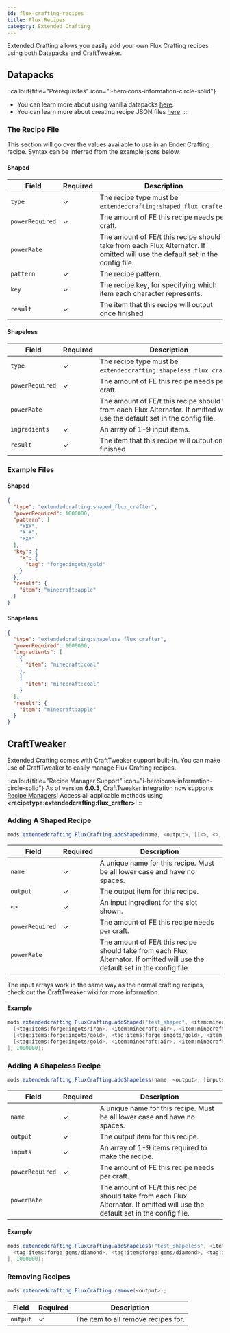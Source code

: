 ```yaml
---
id: flux-crafting-recipes
title: Flux Recipes
category: Extended Crafting
---
```


Extended Crafting allows you easily add your own Flux Crafting recipes using both Datapacks and CraftTweaker.

## Datapacks

::callout{title="Prerequisites" icon="i-heroicons-information-circle-solid"}
- You can learn more about using vanilla datapacks <a href="https://minecraft.gamepedia.com/Data_pack" target="_blank">here</a>.
- You can learn more about creating recipe JSON files <a href="https://minecraft.gamepedia.com/Recipe" target="_blank">here</a>.
::

### The Recipe File

This section will go over the values available to use in an Ender Crafting recipe. Syntax can be inferred from the example jsons below.

#### Shaped

| Field           | Required | Description                                                                                                                   |
|-----------------|----------|-------------------------------------------------------------------------------------------------------------------------------|
| `type`          | ✓        | The recipe type must be `extendedcrafting:shaped_flux_crafter`.                                                               |
| `powerRequired` | ✓        | The amount of FE this recipe needs per craft.                                                                                 |
| `powerRate`     |          | The amount of FE/t this recipe should take from each Flux Alternator. If omitted will use the default set in the config file. |
| `pattern`       | ✓        | The recipe pattern.                                                                                                           |
| `key`           | ✓        | The recipe key, for specifying which item each character represents.                                                          |
| `result`        | ✓        | The item that this recipe will output once finished                                                                           |

#### Shapeless

| Field           | Required | Description                                                                                                                   |
|-----------------|----------|-------------------------------------------------------------------------------------------------------------------------------|
| `type`          | ✓        | The recipe type must be `extendedcrafting:shapeless_flux_crafter`.                                                            |
| `powerRequired` | ✓        | The amount of FE this recipe needs per craft.                                                                                 |
| `powerRate`     |          | The amount of FE/t this recipe should take from each Flux Alternator. If omitted will use the default set in the config file. |
| `ingredients`   | ✓        | An array of 1-9 input items.                                                                                                  |
| `result`        | ✓        | The item that this recipe will output once finished                                                                           |

### Example Files
#### Shaped

```json
{
  "type": "extendedcrafting:shaped_flux_crafter",
  "powerRequired": 1000000,
  "pattern": [
    "XXX",
    "X X",
    "XXX"
  ],
  "key": {
    "X": {
      "tag": "forge:ingots/gold"
    }
  },
  "result": {
    "item": "minecraft:apple"
  }
}
```

#### Shapeless

```json
{
  "type": "extendedcrafting:shapeless_flux_crafter",
  "powerRequired": 1000000,
  "ingredients": [
    {
      "item": "minecraft:coal"
    },
    {
      "item": "minecraft:coal"
    }
  ],
  "result": {
    "item": "minecraft:apple"
  }
}
```

## CraftTweaker

Extended Crafting comes with CraftTweaker support built-in. You can make use of CraftTweaker to easily manage Flux Crafting recipes.

::callout{title="Recipe Manager Support" icon="i-heroicons-information-circle-solid"}
As of version **6.0.3**, CraftTweaker integration now supports <a href="https://docs.blamejared.com/1.20.1/en/tutorial/Recipes/RecipeManagers" target="_blank">Recipe Managers</a>! Access all applicable methods using **\<recipetype:extendedcrafting:flux_crafter\>**!
::

### Adding A Shaped Recipe

```java
mods.extendedcrafting.FluxCrafting.addShaped(name, <output>, [[<>, <>, <>], [<>, <>, <>], [<>, <>, <>]], powerRequired, powerRate);  
```

| Field           | Required | Description                                                                                                                   |
|-----------------|----------|-------------------------------------------------------------------------------------------------------------------------------|
| `name`          | ✓        | A unique name for this recipe. Must be all lower case and have no spaces.                                                     |
| `output`        | ✓        | The output item for this recipe.                                                                                              |
| `<>`            | ✓        | An input ingredient for the slot shown.                                                                                       |
| `powerRequired` | ✓        | The amount of FE this recipe needs per craft.                                                                                 |
| `powerRate`     |          | The amount of FE/t this recipe should take from each Flux Alternator. If omitted will use the default set in the config file. |

The input arrays work in the same way as the normal crafting recipes, check out the CraftTweaker wiki for more information.

#### Example

```java
mods.extendedcrafting.FluxCrafting.addShaped("test_shaped", <item:minecraft:stick>, [
  [<tag:items:forge:ingots/iron>, <item:minecraft:air>, <item:minecraft:air>], 
  [<tag:items:forge:ingots/gold>, <tag:items:forge:ingots/gold>, <item:minecraft:air>], 
  [<tag:items:forge:ingots/gold>, <item:minecraft:air>, <item:minecraft:air>]
], 1000000);
```

### Adding A Shapeless Recipe

```java
mods.extendedcrafting.FluxCrafting.addShapeless(name, <output>, [inputs], powerRequired, powerRate); 
```

| Field           | Required | Description                                                                                                                   |
|-----------------|----------|-------------------------------------------------------------------------------------------------------------------------------|
| `name`          | ✓        | A unique name for this recipe. Must be all lower case and have no spaces.                                                     |
| `output`        | ✓        | The output item for this recipe.                                                                                              |
| `inputs`        | ✓        | An array of 1-9 items required to make the recipe.                                                                            |
| `powerRequired` | ✓        | The amount of FE this recipe needs per craft.                                                                                 |
| `powerRate`     |          | The amount of FE/t this recipe should take from each Flux Alternator. If omitted will use the default set in the config file. |

#### Example

```java
mods.extendedcrafting.FluxCrafting.addShapeless("test_shapeless", <item:minecraft:cobblestone>, [
  <tag:items:forge:gems/diamond>, <tag:itemsforge:gems/diamond>, <tag:itemsforge:gems/diamond>, <tag:items:forge:gems/diamond>, <tag:itemsforge:gems/diamond>, <tag:itemsforge:gems/diamond>
], 1000000);
```

### Removing Recipes

```java
mods.extendedcrafting.FluxCrafting.remove(<output>);
```

| Field    | Required | Description                         |
|----------|----------|-------------------------------------|
| `output` | ✓        | The item to all remove recipes for. |
